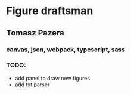 # Figure draftsman
## Tomasz Pazera
### canvas, json, webpack, typescript, sass
###
### TODO:
* add panel to draw new figures
* add txt parser
